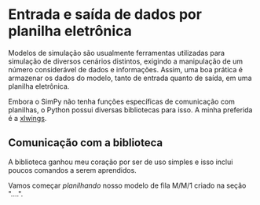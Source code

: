 # Entrada e saída de dados por planilha eletrônica
Modelos de simulação são usualmente ferramentas utilizadas para simulação de diversos cenários distintos, exigindo a manipulação de um número considerável de dados e informações. Assim, uma boa prática é armazenar os dados do modelo, tanto de entrada quanto de saída, em uma planilha eletrônica.

Embora o SimPy não tenha funções específicas de comunicação com planilhas, o Python possui diversas bibliotecas para isso. A minha preferida é a [xlwings](https://www.xlwings.org/).

## Comunicação com a biblioteca

A biblioteca ganhou meu coração por ser de uso simples e isso inclui poucos comandos a serem aprendidos. 

Vamos começar _planilhando_ nosso modelo de fila M/M/1 criado na seção "....". 